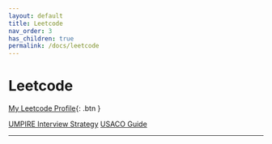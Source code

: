 ```yaml
---
layout: default
title: Leetcode
nav_order: 3
has_children: true
permalink: /docs/leetcode
---
```


# Leetcode


[My Leetcode Profile](https://leetcode.com/hovanvydut/){: .btn }

[UMPIRE Interview Strategy][1]
[USACO Guide][2]

-------
[1]: https://guides.codepath.com/compsci/UMPIRE-Interview-Strategy
[2]: https://usaco.guide